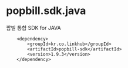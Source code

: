 popbill.sdk.java
================

팝빌 통합 SDK for JAVA


		<dependency>
			<groupId>kr.co.linkhub</groupId>
			<artifactId>popbill-sdk</artifactId>
			<version>1.9.3</version>
		</dependency>
